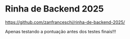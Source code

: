 # Rinha de Backend 2025
https://github.com/zanfranceschi/rinha-de-backend-2025/

Apenas testando a pontuação antes dos testes finais!!!